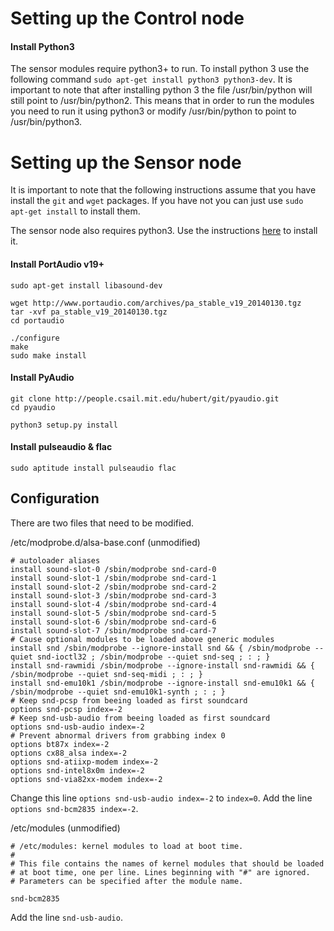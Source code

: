 # Setting up the Control node

<a name=python3></a>
#### Install Python3

The sensor modules require python3+ to run.  To install python 3 use the following command `sudo apt-get install python3 python3-dev`.  It is important to note that after installing python 3 the file /usr/bin/python will still point to /usr/bin/python2.  This means that in order to run the modules you need to run it using python3 or modify /usr/bin/python to point to /usr/bin/python3.

# Setting up the Sensor node

It is important to note that the following instructions assume that you have install the `git` and `wget` packages.  If you have not you can just use `sudo apt-get install` to install them.

The sensor node also requires python3.  Use the instructions [here](#python3) to install it.

#### Install PortAudio v19+

```
sudo apt-get install libasound-dev

wget http://www.portaudio.com/archives/pa_stable_v19_20140130.tgz
tar -xvf pa_stable_v19_20140130.tgz
cd portaudio

./configure
make
sudo make install
```

#### Install PyAudio

```
git clone http://people.csail.mit.edu/hubert/git/pyaudio.git
cd pyaudio

python3 setup.py install
```

#### Install pulseaudio & flac

```
sudo aptitude install pulseaudio flac
```

## Configuration

There are two files that need to be modified.

/etc/modprobe.d/alsa-base.conf (unmodified)
```
# autoloader aliases
install sound-slot-0 /sbin/modprobe snd-card-0
install sound-slot-1 /sbin/modprobe snd-card-1
install sound-slot-2 /sbin/modprobe snd-card-2
install sound-slot-3 /sbin/modprobe snd-card-3
install sound-slot-4 /sbin/modprobe snd-card-4
install sound-slot-5 /sbin/modprobe snd-card-5
install sound-slot-6 /sbin/modprobe snd-card-6
install sound-slot-7 /sbin/modprobe snd-card-7
# Cause optional modules to be loaded above generic modules
install snd /sbin/modprobe --ignore-install snd && { /sbin/modprobe --quiet snd-ioctl32 ; /sbin/modprobe --quiet snd-seq ; : ; }
install snd-rawmidi /sbin/modprobe --ignore-install snd-rawmidi && { /sbin/modprobe --quiet snd-seq-midi ; : ; }
install snd-emu10k1 /sbin/modprobe --ignore-install snd-emu10k1 && { /sbin/modprobe --quiet snd-emu10k1-synth ; : ; }
# Keep snd-pcsp from beeing loaded as first soundcard
options snd-pcsp index=-2
# Keep snd-usb-audio from beeing loaded as first soundcard
options snd-usb-audio index=-2
# Prevent abnormal drivers from grabbing index 0
options bt87x index=-2
options cx88_alsa index=-2
options snd-atiixp-modem index=-2
options snd-intel8x0m index=-2
options snd-via82xx-modem index=-2
```

Change this line `options snd-usb-audio index=-2` to `index=0`.
Add the line `options snd-bcm2835 index=-2`.

/etc/modules (unmodified)
```
# /etc/modules: kernel modules to load at boot time.
#
# This file contains the names of kernel modules that should be loaded
# at boot time, one per line. Lines beginning with "#" are ignored.
# Parameters can be specified after the module name.

snd-bcm2835
```

Add the line `snd-usb-audio`.
